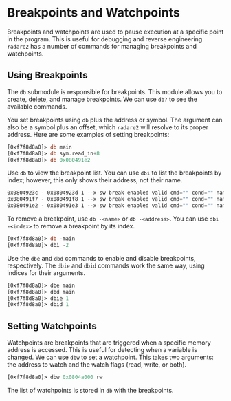 # Breakpoints and Watchpoints

Breakpoints and watchpoints are used to pause execution at a specific point in the program. This is useful for debugging and reverse engineering. `radare2` has a number of commands for managing breakpoints and watchpoints.

## Using Breakpoints

The `db` submodule is responsible for breakpoints. This module allows you to create, delete, and manage breakpoints. We can use `db?` to see the available commands.

You set breakpoints using `db` plus the address or symbol. The argument can also be a symbol plus an offset, which `radare2` will resolve to its proper address. Here are some examples of setting breakpoints:

```nasm
[0xf7f8d8a0]> db main
[0xf7f8d8a0]> db sym.read_in+8
[0xf7f8d8a0]> db 0x080491e2
```

Use `db` to view the breakpoint list. You can use `dbi` to list the breakpoints by index; however, this only shows their address, not their name.

```nasm
0x0804923c - 0x0804923d 1 --x sw break enabled valid cmd="" cond="" name="main" module="/home/joybuzzer/args"
0x080491f7 - 0x080491f8 1 --x sw break enabled valid cmd="" cond="" name="sym.read_in+8" module="/home/joybuzzer/args"
0x080491e2 - 0x080491e3 1 --x sw break enabled valid cmd="" cond="" name="0x080491e2" module="/home/joybuzzer/args"
```

To remove a breakpoint, use `db -<name>` or `db -<address>`. You can use `dbi -<index>` to remove a breakpoint by its index.

```nasm
[0xf7f8d8a0]> db -main
[0xf7f8d8a0]> dbi -2
```

Use the `dbe` and `dbd` commands to enable and disable breakpoints, respectively. The `dbie` and `dbid` commands work the same way, using indices for their arguments.

```nasm
[0xf7f8d8a0]> dbe main
[0xf7f8d8a0]> dbd main
[0xf7f8d8a0]> dbie 1
[0xf7f8d8a0]> dbid 1
```

## Setting Watchpoints

Watchpoints are breakpoints that are triggered when a specific memory address is accessed. This is useful for detecting when a variable is changed. We can use `dbw` to set a watchpoint. This takes two arguments: the address to watch and the watch flags (read, write, or both).

```nasm
[0xf7f8d8a0]> dbw 0x0804a000 rw
```

The list of watchpoints is stored in `db` with the breakpoints.
